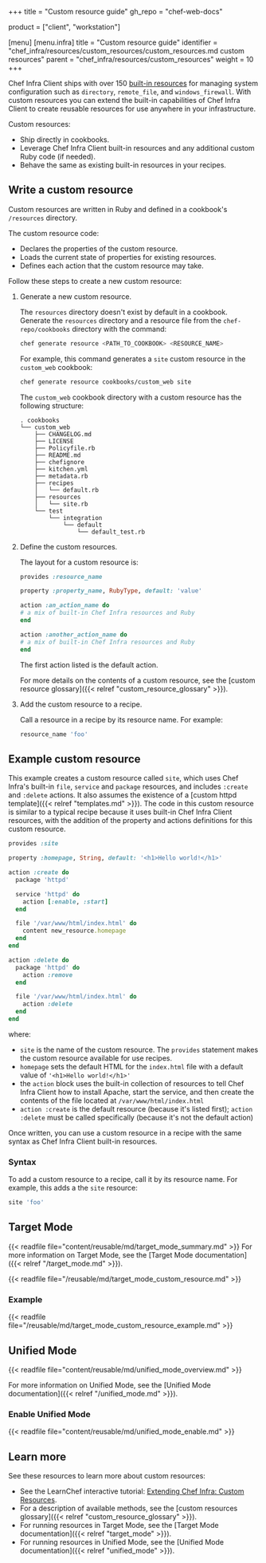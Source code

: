 +++
title = "Custom resource guide"
gh_repo = "chef-web-docs"


product = ["client", "workstation"]

[menu]
  [menu.infra]
    title = "Custom resource guide"
    identifier = "chef_infra/resources/custom_resources/custom_resources.md custom resources"
    parent = "chef_infra/resources/custom_resources"
    weight = 10
+++

Chef Infra Client ships with over 150 [built-in resources](/resources/) for managing system configuration such as `directory`, `remote_file`, and `windows_firewall`.
With custom resources you can extend the built-in capabilities of Chef Infra Client to create reusable resources for use anywhere in your infrastructure.

Custom resources:

- Ship directly in cookbooks.
- Leverage Chef Infra Client built-in resources and any additional custom Ruby code (if needed).
- Behave the same as existing built-in resources in your recipes.

## Write a custom resource

Custom resources are written in Ruby and defined in a cookbook's `/resources` directory.

The custom resource code:

- Declares the properties of the custom resource.
- Loads the current state of properties for existing resources.
- Defines each action that the custom resource may take.

Follow these steps to create a new custom resource:

1. Generate a new custom resource.

    The `resources` directory doesn't exist by default in a cookbook.
    Generate the `resources` directory and a resource file from the `chef-repo/cookbooks` directory with the command:

    ```bash
    chef generate resource <PATH_TO_COOKBOOK> <RESOURCE_NAME>
    ```

    For example, this command generates a `site` custom resource in the `custom_web` cookbook:

    ```bash
    chef generate resource cookbooks/custom_web site
    ```

    The `custom_web` cookbook directory with a custom resource has the following structure:

    ```text
    . cookbooks
    └── custom_web
        ├── CHANGELOG.md
        ├── LICENSE
        ├── Policyfile.rb
        ├── README.md
        ├── chefignore
        ├── kitchen.yml
        ├── metadata.rb
        ├── recipes
        │   └── default.rb
        ├── resources
        │   └── site.rb
        └── test
            └── integration
                └── default
                    └── default_test.rb
    ```

1. Define the custom resources.

    The layout for a custom resource is:

    ```ruby
    provides :resource_name

    property :property_name, RubyType, default: 'value'

    action :an_action_name do
    # a mix of built-in Chef Infra resources and Ruby
    end

    action :another_action_name do
    # a mix of built-in Chef Infra resources and Ruby
    end
    ```

    The first action listed is the default action.

    For more details on the contents of a custom resource, see the [custom resource glossary]({{< relref "custom_resource_glossary" >}}).

1. Add the custom resource to a recipe.

    Call a resource in a recipe by its resource name. For example:

    ```ruby
    resource_name 'foo'
    ```

## Example custom resource

This example creates a custom resource called `site`, which uses Chef Infra's built-in `file`, `service` and `package` resources, and includes `:create` and `:delete` actions.
It also assumes the existence of a [custom httpd template]({{< relref "templates.md" >}}).
The code in this custom resource is similar to a typical recipe because it uses built-in Chef Infra Client resources, with the addition of the property and actions definitions for this custom resource.

```ruby
provides :site

property :homepage, String, default: '<h1>Hello world!</h1>'

action :create do
  package 'httpd'

  service 'httpd' do
    action [:enable, :start]
  end

  file '/var/www/html/index.html' do
    content new_resource.homepage
  end
end

action :delete do
  package 'httpd' do
    action :remove
  end

  file '/var/www/html/index.html' do
    action :delete
  end
end
```

where:

- `site` is the name of the custom resource. The `provides` statement makes the custom resource available for use recipes.
- `homepage` sets the default HTML for the `index.html` file with a default value of `'<h1>Hello world!</h1>'`
- the `action` block uses the built-in collection of resources to tell Chef Infra Client how to install Apache, start the service, and then create the contents of the file located at `/var/www/html/index.html`
- `action :create` is the default resource (because it's listed first); `action :delete` must be called specifically (because it's not the default action)

Once written, you can use a custom resource in a recipe with the same syntax as Chef Infra Client built-in resources.

### Syntax

To add a custom resource to a recipe, call it by its resource name. For example, this adds a the `site` resource:

```ruby
site 'foo'
```

## Target Mode

{{< readfile file="content/reusable/md/target_mode_summary.md" >}} For more information on Target Mode, see the [Target Mode documentation]({{< relref "/target_mode.md" >}}).

{{< readfile file="/reusable/md/target_mode_custom_resource.md" >}}

### Example

{{< readfile file="/reusable/md/target_mode_custom_resource_example.md" >}}

## Unified Mode

{{< readfile file="content/reusable/md/unified_mode_overview.md" >}}

For more information on Unified Mode, see the [Unified Mode documentation]({{< relref "/unified_mode.md" >}}).

### Enable Unified Mode

{{< readfile file="content/reusable/md/unified_mode_enable.md" >}}

## Learn more

See these resources to learn more about custom resources:

- See the LearnChef interactive tutorial: [Extending Chef Infra: Custom Resources](https://www.chef.io/training/tutorials).
- For a description of available methods, see the [custom resources glossary]({{< relref "custom_resource_glossary" >}}).
- For running resources in Target Mode, see the [Target Mode documentation]({{< relref "target_mode" >}}).
- For running resources in Unified Mode, see the [Unified Mode documentation]({{< relref "unified_mode" >}}).

